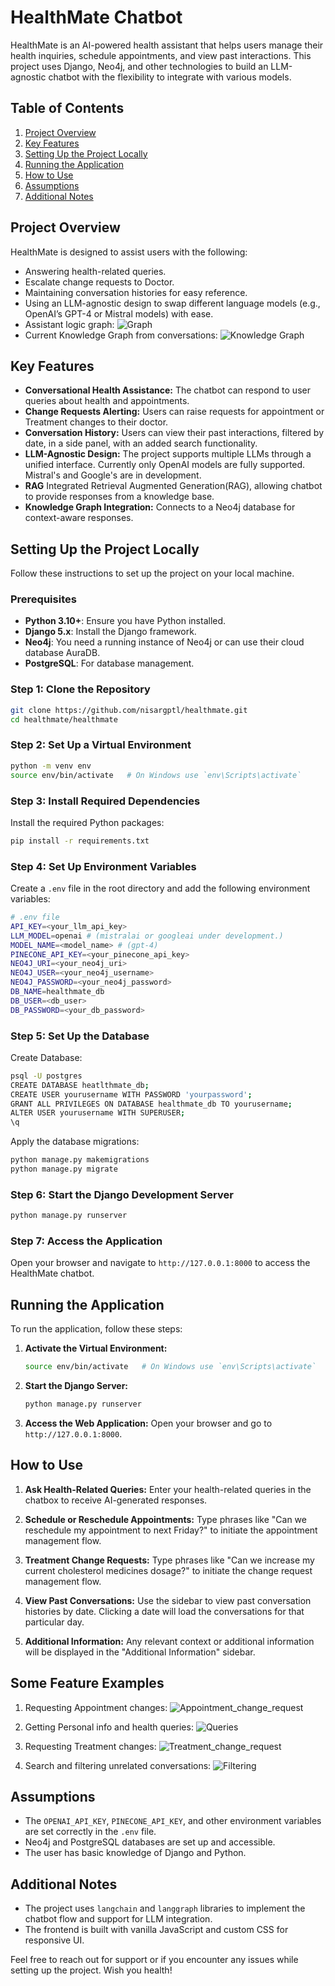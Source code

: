 # HealthMate Chatbot

HealthMate is an AI-powered health assistant that helps users manage their health inquiries, schedule appointments, and view past interactions. This project uses Django, Neo4j, and other technologies to build an LLM-agnostic chatbot with the flexibility to integrate with various models.

## Table of Contents
1. [Project Overview](#project-overview)
2. [Key Features](#key-features)
3. [Setting Up the Project Locally](#setting-up-the-project-locally)
4. [Running the Application](#running-the-application)
5. [How to Use](#how-to-use)
6. [Assumptions](#assumptions)
7. [Additional Notes](#additional-notes)

## Project Overview
HealthMate is designed to assist users with the following:
- Answering health-related queries.
- Escalate change requests to Doctor.
- Maintaining conversation histories for easy reference.
- Using an LLM-agnostic design to swap different language models (e.g., OpenAI’s GPT-4 or Mistral models) with ease.
- Assistant logic graph:
![Graph](healthmate/graphs/graph.png)
- Current Knowledge Graph from conversations:
![Knowledge Graph](healthmate/graphs/knowledge_graph.png)

## Key Features
- **Conversational Health Assistance:** The chatbot can respond to user queries about health and appointments.
- **Change Requests Alerting:** Users can raise requests for appointment or Treatment changes to their doctor.
- **Conversation History:** Users can view their past interactions, filtered by date, in a side panel, with an added search functionality.
- **LLM-Agnostic Design:** The project supports multiple LLMs through a unified interface. Currently only OpenAI models are fully supported. Mistral's and Google's are in development.
- **RAG** Integrated Retrieval Augmented Generation(RAG), allowing chatbot to provide responses from a knowledge base.
- **Knowledge Graph Integration:** Connects to a Neo4j database for context-aware responses.

## Setting Up the Project Locally
Follow these instructions to set up the project on your local machine.

### Prerequisites
- **Python 3.10+**: Ensure you have Python installed.
- **Django 5.x**: Install the Django framework.
- **Neo4j**: You need a running instance of Neo4j or can use their cloud database AuraDB.
- **PostgreSQL**: For database management.

### Step 1: Clone the Repository
```bash
git clone https://github.com/nisargptl/healthmate.git
cd healthmate/healthmate
```

### Step 2: Set Up a Virtual Environment
```bash
python -m venv env
source env/bin/activate   # On Windows use `env\Scripts\activate`
```

### Step 3: Install Required Dependencies
Install the required Python packages:

```bash
pip install -r requirements.txt
```

### Step 4: Set Up Environment Variables
Create a `.env` file in the root directory and add the following environment variables:

```bash
# .env file
API_KEY=<your_llm_api_key>
LLM_MODEL=openai # (mistralai or googleai under development.) 
MODEL_NAME=<model_name> # (gpt-4)
PINECONE_API_KEY=<your_pinecone_api_key>
NEO4J_URI=<your_neo4j_uri>
NEO4J_USER=<your_neo4j_username>
NEO4J_PASSWORD=<your_neo4j_password>
DB_NAME=healthmate_db
DB_USER=<db_user>
DB_PASSWORD=<your_db_password>
```

### Step 5: Set Up the Database
Create Database:
```bash
psql -U postgres
CREATE DATABASE heatlthmate_db;
CREATE USER yourusername WITH PASSWORD 'yourpassword';
GRANT ALL PRIVILEGES ON DATABASE healthmate_db TO yourusername;
ALTER USER yourusername WITH SUPERUSER;
\q
```

Apply the database migrations:

```bash
python manage.py makemigrations
python manage.py migrate
```

### Step 6: Start the Django Development Server
```bash
python manage.py runserver
```

### Step 7: Access the Application
Open your browser and navigate to `http://127.0.0.1:8000` to access the HealthMate chatbot.

## Running the Application
To run the application, follow these steps:

1. **Activate the Virtual Environment:**
   ```bash
   source env/bin/activate   # On Windows use `env\Scripts\activate`
   ```

2. **Start the Django Server:**
   ```bash
   python manage.py runserver
   ```

3. **Access the Web Application:**
   Open your browser and go to `http://127.0.0.1:8000`.
   

## How to Use
1. **Ask Health-Related Queries:**
   Enter your health-related queries in the chatbox to receive AI-generated responses.

2. **Schedule or Reschedule Appointments:**
   Type phrases like "Can we reschedule my appointment to next Friday?" to initiate the appointment management flow.

3. **Treatment Change Requests:**
   Type phrases like "Can we increase my current cholesterol medicines dosage?" to initiate the change request management flow.

3. **View Past Conversations:**
   Use the sidebar to view past conversation histories by date. Clicking a date will load the conversations for that particular day.

4. **Additional Information:**
   Any relevant context or additional information will be displayed in the "Additional Information" sidebar.

## Some Feature Examples
1. Requesting Appointment changes:
![Appointment_change_request](Assets/appointment_change.png)

2. Getting Personal info and health queries:
![Queries](Assets/Info_and_health_query.png)

3. Requesting Treatment changes:
![Treatment_change_request](Assets/treatment_change.png)

4. Search and filtering unrelated conversations:
![Filtering](Assets/unrelated_convo_handle.png)

## Assumptions
- The `OPENAI_API_KEY`, `PINECONE_API_KEY`, and other environment variables are set correctly in the `.env` file.
- Neo4j and PostgreSQL databases are set up and accessible.
- The user has basic knowledge of Django and Python.

## Additional Notes
- The project uses `langchain` and `langgraph` libraries to implement the chatbot flow and support for LLM integration.
- The frontend is built with vanilla JavaScript and custom CSS for responsive UI.

Feel free to reach out for support or if you encounter any issues while setting up the project. Wish you health!
